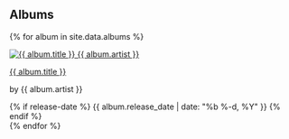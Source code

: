 <link rel="stylesheet" href="index.css" />

## Albums

{% for album in site.data.albums %}
  <article>
    <a href="{{ album.url }}">
      <img src="{{ album.img }}" alt="{{ album.title }} {{ album.artist }}"/>
      <p>{{ album.title }}</p>
    </a>
    <p>by {{ album.artist }}</p>
    {% if release-date %}
      <span class="release-date">{{ album.release_date | date: "%b %-d, %Y" }}</span>
    {% endif %}
  </article>
{% endfor %}

<!-- algolia search -->

<link rel="stylesheet" type="text/css" href="https://cdn.jsdelivr.net/npm/instantsearch.js@2.8.1/dist/instantsearch.min.css">
<link rel="stylesheet" type="text/css" href="https://cdn.jsdelivr.net/npm/instantsearch.js@2.8.1/dist/instantsearch-theme-algolia.min.css">

<script src="https://cdn.jsdelivr.net/npm/instantsearch.js@2.8.1"></script>

<script>
  /* we are going to add some javascript code here */
</script>

<!-- end of algolia search --> 
